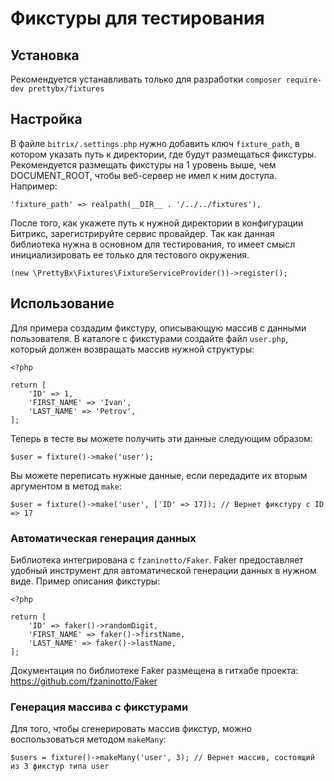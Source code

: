 # Фикстуры для тестирования

## Установка
Рекомендуется устанавливать только для разработки
`composer require-dev prettybx/fixtures`

## Настройка
В файле `bitrix/.settings.php` нужно добавить ключ `fixture_path`, в котором указать путь к директории, где будут размещаться фикстуры. Рекомендуется размещать фикстуры на 1 уровень выше, чем DOCUMENT_ROOT, чтобы веб-сервер не имел к ним доступа.
Например:
```
'fixture_path' => realpath(__DIR__ . '/../../fixtures'),
```

После того, как укажете путь к нужной директории в конфигурации Битрикс, зарегистрируйте сервис провайдер. Так как данная библиотека нужна в основном для тестирования, то имеет смысл инициализировать ее только для тестового окружения.
```
(new \PrettyBx\Fixtures\FixtureServiceProvider())->register();
```

## Использование
Для примера создадим фикстуру, описывающую массив с данными пользователя. В каталоге с фикстурами создайте файл `user.php`, который должен возвращать массив нужной структуры:
```
<?php

return [
    'ID' => 1,
    'FIRST_NAME' => 'Ivan',
    'LAST_NAME' => 'Petrov',
];
```

Теперь в тесте вы можете получить эти данные следующим образом:
```
$user = fixture()->make('user');
```

Вы можете переписать нужные данные, если передадите их вторым аргументом в метод `make`:
```
$user = fixture()->make('user', ['ID' => 17]); // Вернет фикстуру с ID => 17
```

### Автоматическая генерация данных
Библиотека интегрирована с `fzaninotto/Faker`. Faker предоставляет удобный инструмент для автоматической генерации данных в нужном виде. Пример описания фикстуры:
```
<?php

return [
    'ID' => faker()->randomDigit,
    'FIRST_NAME' => faker()->firstName,
    'LAST_NAME' => faker()->lastName,
];
```

Документация по библиотеке Faker размещена в гитхабе проекта: https://github.com/fzaninotto/Faker

### Генерация массива с фикстурами
Для того, чтобы сгенерировать массив фикстур, можно воспользоваться методом `makeMany`:
```
$users = fixture()->makeMany('user', 3); // Вернет массив, состоящий из 3 фикстур типа user
```
